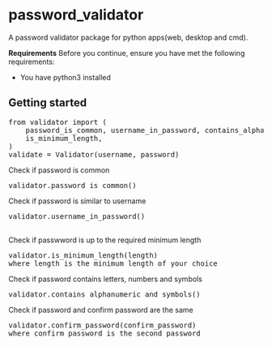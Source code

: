 <h1><b>password_validator</b></h1>
A password validator package for python apps(web, desktop and cmd).

<b>Requirements</b>
Before you continue, ensure you have met the following requirements:
* You have python3 installed

<h2>Getting started</h2>

<pre>
from validator import (
    password_is_common, username_in_password, contains_alphanumeric_and_symbols, confirm_password,
    is_minimum_length,
)
validate = Validator(username, password)
</pre>

Check if password is common

<pre>
validator.password_is_common()
</pre>


Check if password is similar to username
<pre>
validator.username_in_password()

</pre>


Check if passwword is up to the required minimum length
<pre>
validator.is_minimum_length(length)
where length is the minimum length of your choice
</pre>



Check if password contains letters, numbers and symbols
<pre>
validator.contains_alphanumeric_and_symbols()
</pre>


Check if password and confirm password are the same
<pre>
validator.confirm_password(confirm_password)
where confirm_password is the second password
</pre>


